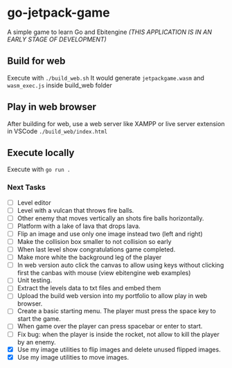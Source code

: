 # go-jetpack-game

A simple game to learn Go and Ebitengine *(THIS APPLICATION IS IN AN EARLY STAGE OF DEVELOPMENT)*

## Build for web

Execute with `./build_web.sh` It would generate `jetpackgame.wasm` and `wasm_exec.js` inside build_web folder

## Play in web browser

After building for web, use a web server like XAMPP or live server extension in VSCode `./build_web/index.html`

## Execute locally

Execute with `go run .`

### Next Tasks

- [ ] Level editor
- [ ] Level with a vulcan that throws fire balls.
- [ ] Other enemy that moves vertically an shots fire balls horizontally.
- [ ] Platform with a lake of lava that drops lava.
- [ ] Flip an image and use only one image instead two (left and right)
- [ ] Make the collision box smaller to not collision so early
- [ ] When last level show congratulations game completed.
- [ ] Make more white the background leg of the player
- [ ] In web version auto click the canvas to allow using keys without clicking first the canbas with mouse (view ebitengine web examples)
- [ ] Unit testing.
- [ ] Extract the levels data to txt files and embed them
- [ ] Upload the build web version into my portfolio to allow play in web browser.
- [ ] Create a basic starting menu. The player must press the space key to start the game.
- [ ] When game over the player can press spacebar or enter to start.
- [ ] Fix bug: when the player is inside the rocket, not allow to kill the player by an enemy.
- [x] Use my image utilities to flip images and delete unused flipped images.
- [x] Use my image utilities to move images.
